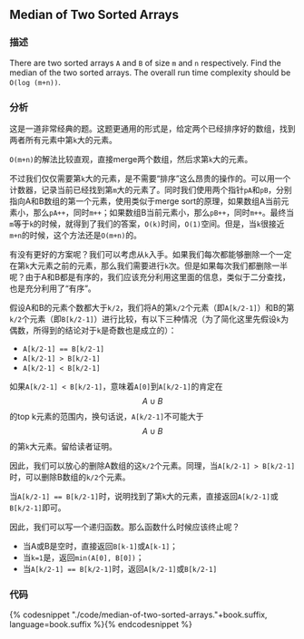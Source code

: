 ## Median of Two Sorted Arrays


### 描述

There are two sorted arrays `A` and `B` of size `m` and `n` respectively. Find the median of the two sorted arrays. The overall run time complexity should be `O(log (m+n))`.


### 分析

这是一道非常经典的题。这题更通用的形式是，给定两个已经排序好的数组，找到两者所有元素中第`k`大的元素。

`O(m+n)`的解法比较直观，直接merge两个数组，然后求第`k`大的元素。

不过我们仅仅需要第`k`大的元素，是不需要“排序”这么昂贵的操作的。可以用一个计数器，记录当前已经找到第`m`大的元素了。同时我们使用两个指针`pA`和`pB`，分别指向A和B数组的第一个元素，使用类似于merge sort的原理，如果数组A当前元素小，那么`pA++`，同时`m++`；如果数组B当前元素小，那么`pB++`，同时`m++`。最终当`m`等于`k`的时候，就得到了我们的答案，`O(k)`时间，`O(1)`空间。但是，当`k`很接近`m+n`的时候，这个方法还是`O(m+n)`的。

有没有更好的方案呢？我们可以考虑从`k`入手。如果我们每次都能够删除一个一定在第`k`大元素之前的元素，那么我们需要进行`k`次。但是如果每次我们都删除一半呢？由于A和B都是有序的，我们应该充分利用这里面的信息，类似于二分查找，也是充分利用了“有序”。

假设A和B的元素个数都大于`k/2`，我们将A的第`k/2`个元素（即`A[k/2-1]`）和B的第`k/2`个元素（即`B[k/2-1]`）进行比较，有以下三种情况（为了简化这里先假设`k`为偶数，所得到的结论对于`k`是奇数也是成立的）：

* `A[k/2-1] == B[k/2-1]`
* `A[k/2-1] > B[k/2-1]`
* `A[k/2-1] < B[k/2-1]`

如果`A[k/2-1] < B[k/2-1]`，意味着`A[0]`到`A[k/2-1]`的肯定在$$A \cup B$$的top k元素的范围内，换句话说，`A[k/2-1]`不可能大于$$A \cup B$$的第`k`大元素。留给读者证明。

因此，我们可以放心的删除A数组的这`k/2`个元素。同理，当`A[k/2-1] > B[k/2-1]`时，可以删除B数组的`k/2`个元素。

当`A[k/2-1] == B[k/2-1]`时，说明找到了第`k`大的元素，直接返回`A[k/2-1]`或`B[k/2-1]`即可。

因此，我们可以写一个递归函数。那么函数什么时候应该终止呢？

* 当A或B是空时，直接返回`B[k-1]`或`A[k-1]`；
* 当`k=1`是，返回`min(A[0], B[0])`；
* 当`A[k/2-1] == B[k/2-1]`时，返回`A[k/2-1]`或`B[k/2-1]`


### 代码

{% codesnippet "./code/median-of-two-sorted-arrays."+book.suffix, language=book.suffix %}{% endcodesnippet %}
